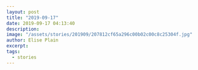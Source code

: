 ```yaml
---
layout: post
title: "2019-09-17"
date: 2019-09-17 04:13:40
description: 
image: "/assets/stories/201909/207812cf65a296c00b02c00c8c25304f.jpg"
author: Elise Plain
excerpt: 
tags: 
  - stories
---
```



<p></p>

